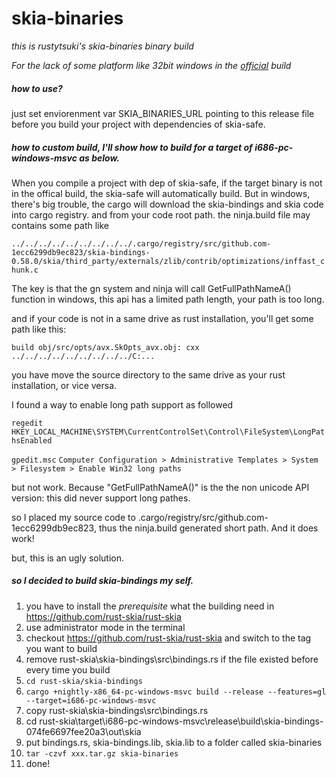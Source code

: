 # skia-binaries
*this is rustytsuki's skia-binaries binary build*

*For the lack of some platform like 32bit windows in the [official](https://github.com/rust-skia/skia-binaries/releases) build*

##### how to use?

just set enviorenment var SKIA_BINARIES_URL pointing to this release file before you build your project with dependencies of skia-safe.

##### how to custom build, I'll show how to build for a target of i686-pc-windows-msvc as below.

When you compile a project with dep of skia-safe, if the target binary is not in the offical build, the skia-safe will automatically build. But in windows, there's big trouble, the cargo will download the skia-bindings and skia code into cargo registry. and from your code root path. the ninja.build file may contains some path like

`../../../../../../../../../.cargo/registry/src/github.com-1ecc6299db9ec823/skia-bindings-0.58.0/skia/third_party/externals/zlib/contrib/optimizations/inffast_chunk.c`

The key is that the gn system and ninja will call GetFullPathNameA() function in windows, this api has a limited path length, your path is too long.

and if your code is not in a same drive as rust installation, you'll get some path like this:

```
build obj/src/opts/avx.SkOpts_avx.obj: cxx ../../../../../../../../../C:...
```

you have move the source directory to the same drive as your rust installation, or vice versa.

I found a way to enable long path support as followed

`regedit`
`HKEY_LOCAL_MACHINE\SYSTEM\CurrentControlSet\Control\FileSystem\LongPathsEnabled`

`gpedit.msc`
`Computer Configuration > Administrative Templates > System > Filesystem > Enable Win32 long paths`

but not work. Because "GetFullPathNameA()" is the the non unicode API version: this did never support long pathes.

so I placed my source code to .cargo/registry/src/github.com-1ecc6299db9ec823, thus the ninja.build generated short path. And it does work!

but, this is an ugly solution.

##### so I decided to build skia-bindings my self.

1. you have to install the *prerequisite* what the building need in https://github.com/rust-skia/rust-skia
2. use administrator mode in the terminal
3. checkout https://github.com/rust-skia/rust-skia and switch to the tag you want to build
4. remove rust-skia\skia-bindings\src\bindings.rs if the file existed before every time you build
5. `cd rust-skia/skia-bindings`
6. `cargo +nightly-x86_64-pc-windows-msvc build --release --features=gl --target=i686-pc-windows-msvc`
7. copy rust-skia\skia-bindings\src\bindings.rs
8. cd rust-skia\target\i686-pc-windows-msvc\release\build\skia-bindings-074fe6697fee20a3\out\skia
9. put bindings.rs, skia-bindings.lib, skia.lib to a folder called skia-binaries
10. `tar -czvf xxx.tar.gz skia-binaries`
11. done!

